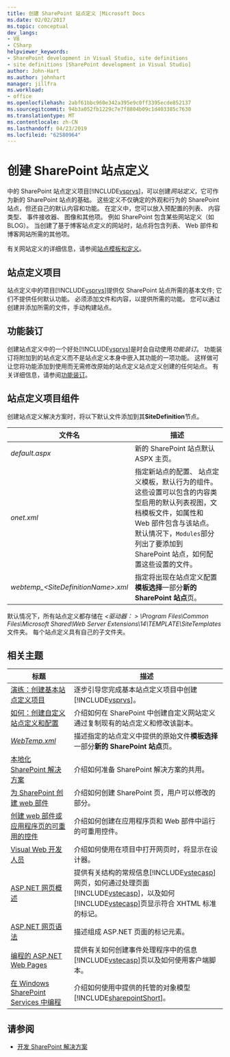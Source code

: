 ```yaml
---
title: 创建 SharePoint 站点定义 |Microsoft Docs
ms.date: 02/02/2017
ms.topic: conceptual
dev_langs:
- VB
- CSharp
helpviewer_keywords:
- SharePoint development in Visual Studio, site definitions
- site definitions [SharePoint development in Visual Studio]
author: John-Hart
ms.author: johnhart
manager: jillfra
ms.workload:
- office
ms.openlocfilehash: 2abf61bbc960e342a395e9c0ff3395ecde852137
ms.sourcegitcommit: 94b3a052fb1229c7e7f8804b09c1d403385c7630
ms.translationtype: MT
ms.contentlocale: zh-CN
ms.lasthandoff: 04/23/2019
ms.locfileid: "62580964"
---
```

# <a name="create-site-definitions-for-sharepoint"></a>创建 SharePoint 站点定义
  中的 SharePoint 站点定义项目[!INCLUDE[vsprvs](../sharepoint/includes/vsprvs-md.md)]，可以创建*网站定义*，它可作为新的 SharePoint 站点的基础。 这些定义不仅确定的外观和行为的 SharePoint 站点，但还自己的默认内容和功能。 在定义中，您可以放入预配置的列表、 内容类型、 事件接收器、 图像和其他项。 例如 SharePoint 包含某些网站定义（如 BLOG）。 当创建了基于博客站点定义的网站时，站点将包含列表、 Web 部件和博客网站所需的其他项。

 有关网站定义的详细信息，请参阅[站点模板和定义](http://go.microsoft.com/fwlink/?LinkId=179134)。

## <a name="site-definition-projects"></a>站点定义项目
 站点定义中的项目[!INCLUDE[vsprvs](../sharepoint/includes/vsprvs-md.md)]提供仅 SharePoint 站点所需的基本文件; 它们不提供任何默认功能。 必须添加文件和内容，以提供所需的功能。 您可以通过创建并添加所需的文件，手动构建站点。

## <a name="feature-stapling"></a>功能装订
 创建站点定义中的一个好处[!INCLUDE[vsprvs](../sharepoint/includes/vsprvs-md.md)]是时会自动使用*功能装订*。 功能装订将附加到的站点定义而不是站点定义本身中嵌入其功能的一项功能。 这样做可让您将功能添加到使用而无需修改原始的站点定义站点定义创建的任何站点。 有关详细信息，请参阅[功能装订](http://go.microsoft.com/fwlink/?LinkID=119283)。

## <a name="site-definition-project-components"></a>站点定义项目组件
 创建站点定义解决方案时，将以下默认文件添加到其**SiteDefinition**节点。

|文件名|描述|
|---------------|-----------------|
|*default.aspx*|新的 SharePoint 站点默认 ASPX 主页。|
|*onet.xml*|指定新站点的配置、 站点定义模板，默认行为的组件。 这些设置可以包含的内容类型启用的默认列表视图，文档模板文件，如属性和 Web 部件包含与该站点。 默认情况下，`Modules`部分列出了要添加到 SharePoint 站点，如何配置这些设置的文件。|
|*webtemp_\<SiteDefinitionName>.xml*|指定将出现在站点定义配置**模板选择**一部分**新的 SharePoint 站点**页。|

 默认情况下，所有站点定义都存储在 *\<驱动器： > \Program Files\Common Files\Microsoft Shared\Web Server Extensions\14\TEMPLATE\SiteTemplates*文件夹。 每个站点定义具有自己的子文件夹。

## <a name="related-topics"></a>相关主题

|标题|描述|
|-----------|-----------------|
|[演练：创建基本站点定义项目](../sharepoint/walkthrough-create-a-basic-site-definition-project.md)|逐步引导您完成基本站点定义项目中创建[!INCLUDE[vsprvs](../sharepoint/includes/vsprvs-md.md)]。|
|[如何：创建自定义站点定义和配置](http://go.microsoft.com/fwlink/?LinkId=183309)|介绍如何在 SharePoint 中创建自定义网站定义通过复制现有的站点定义和修改该副本。|
|[*WebTemp.xml*](http://go.microsoft.com/fwlink/?LinkId=183310)|描述指定的站点定义中提供的原始文件**模板选择**一部分**新的 SharePoint 站点**页。|
|[本地化 SharePoint 解决方案](../sharepoint/localizing-sharepoint-solutions.md)|介绍如何准备 SharePoint 解决方案的共用。|
|[为 SharePoint 创建 web 部件](../sharepoint/creating-web-parts-for-sharepoint.md)|介绍如何创建 SharePoint 页，用户可以修改的部分。|
|[创建 web 部件或应用程序页的可重用的控件](../sharepoint/creating-reusable-controls-for-web-parts-or-application-pages.md)|介绍如何创建在应用程序页和 Web 部件中运行的可重用控件。|
|[Visual Web 开发人员](http://go.microsoft.com/fwlink/?LinkId=178725)|介绍如何使用在项目中打开网页时，将显示在设计器。|
|[ASP.NET 网页概述](http://go.microsoft.com/fwlink/?LinkId=178726)|提供有关结构的常规信息[!INCLUDE[vstecasp](../sharepoint/includes/vstecasp-md.md)]网页，如何通过处理页面[!INCLUDE[vstecasp](../sharepoint/includes/vstecasp-md.md)]，以及如何[!INCLUDE[vstecasp](../sharepoint/includes/vstecasp-md.md)]页显示符合 XHTML 标准的标记。|
|[ASP.NET 网页语法](http://go.microsoft.com/fwlink/?LinkId=178727)|描述组成 ASP.NET 页面的标记元素。|
|[编程的 ASP.NET Web Pages](http://go.microsoft.com/fwlink/?LinkId=178728)|提供有关如何创建事件处理程序中的信息[!INCLUDE[vstecasp](../sharepoint/includes/vstecasp-md.md)]页以及如何使用客户端脚本。|
|[在 Windows SharePoint Services 中编程](http://go.microsoft.com/fwlink/?LinkId=178729)|介绍如何使用中提供的托管的对象模型[!INCLUDE[sharepointShort](../sharepoint/includes/sharepointshort-md.md)]。|

## <a name="see-also"></a>请参阅
- [开发 SharePoint 解决方案](../sharepoint/developing-sharepoint-solutions.md)

